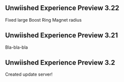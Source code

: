 
## Unwiished Experience Preview 3.22
Fixed large Boost Ring Magnet radius

## Unwiished Experience Preview 3.21
Bla-bla-bla

## Unwiished Experience Preview 3.2
Created update server!
